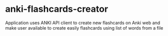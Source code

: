 # anki-flashcards-creator
Application uses ANKI API client to create new flashcards on Anki web and make user available to create easily flashcards using list of words from a file
